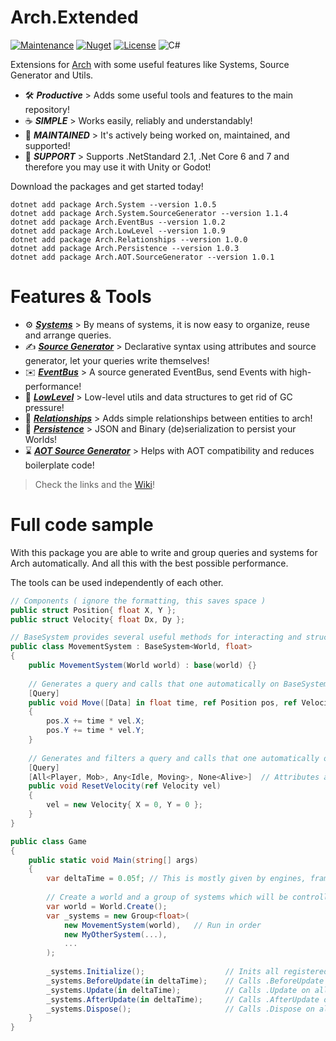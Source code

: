 # Arch.Extended
[![Maintenance](https://img.shields.io/badge/Maintained%3F-yes-green.svg?style=for-the-badge)](https://GitHub.com/Naereen/StrapDown.js/graphs/commit-activity)
[![Nuget](https://img.shields.io/nuget/v/Arch?style=for-the-badge)](https://www.nuget.org/packages/Arch.System/)
[![License](https://img.shields.io/badge/License-Apache_2.0-blue.svg?style=for-the-badge)](https://opensource.org/licenses/Apache-2.0)
![C#](https://img.shields.io/badge/c%23-%23239120.svg?style=for-the-badge&logo=c-sharp&logoColor=white)

Extensions for [Arch](https://github.com/genaray/Arch) with some useful features like Systems, Source Generator and Utils.
 
- 🛠️ **_Productive_** >  Adds some useful tools and features to the main repository!
- ☕️ **_SIMPLE_** >  Works easily, reliably and understandably!
- 💪 _**MAINTAINED**_ > It's actively being worked on, maintained, and supported!
- 🚢 _**SUPPORT**_ > Supports .NetStandard 2.1, .Net Core 6 and 7 and therefore you may use it with Unity or Godot!

Download the packages and get started today! 
```console
dotnet add package Arch.System --version 1.0.5
dotnet add package Arch.System.SourceGenerator --version 1.1.4
dotnet add package Arch.EventBus --version 1.0.2
dotnet add package Arch.LowLevel --version 1.0.9
dotnet add package Arch.Relationships --version 1.0.0
dotnet add package Arch.Persistence --version 1.0.3
dotnet add package Arch.AOT.SourceGenerator --version 1.0.1
```

# Features & Tools
- ⚙️ **_[Systems](https://github.com/genaray/Arch.Extended/wiki/Systems-API)_** > By means of systems, it is now easy to organize, reuse and arrange queries. 
- ✍️ **_[Source Generator](https://github.com/genaray/Arch.Extended/wiki/Source-Generator)_** > Declarative syntax using attributes and source generator, let your queries write themselves! 
- ✉️ **_[EventBus](https://github.com/genaray/Arch.Extended/wiki/EventBus)_** > A source generated EventBus, send Events with high-performance!
- 👾 **_[LowLevel](https://github.com/genaray/Arch.Extended/wiki/Lowlevel-&-Resource-Management)_** > Low-level utils and data structures to get rid of GC pressure!
- 💑 **_[Relationships](https://github.com/genaray/Arch.Extended/wiki/Relationships)_** > Adds simple relationships between entities to arch!
- 💾 **_[Persistence](https://github.com/genaray/Arch.Extended/wiki/Persistence)_** > JSON and Binary (de)serialization to persist your Worlds!
- ⌛ **_[AOT Source Generator](https://github.com/genaray/Arch.Extended/wiki/AOT-Source-Generator)_** > Helps with AOT compatibility and reduces boilerplate code! 
> Check the links and the [Wiki](https://github.com/genaray/Arch.Extended/wiki)! 

# Full code sample

With this package you are able to write and group queries and systems for Arch automatically.
And all this with the best possible performance.

The tools can be used independently of each other.

```cs
// Components ( ignore the formatting, this saves space )
public struct Position{ float X, Y };
public struct Velocity{ float Dx, Dy };

// BaseSystem provides several useful methods for interacting and structuring systems
public class MovementSystem : BaseSystem<World, float>
{
    public MovementSystem(World world) : base(world) {}
    
    // Generates a query and calls that one automatically on BaseSystem.Update
    [Query]
    public void Move([Data] in float time, ref Position pos, ref Velocity vel)
    {
        pos.X += time * vel.X;
        pos.Y += time * vel.Y;
    }
    
    // Generates and filters a query and calls that one automatically on BaseSystem.Update in order
    [Query]
    [All<Player, Mob>, Any<Idle, Moving>, None<Alive>]  // Attributes also accept non generics :) 
    public void ResetVelocity(ref Velocity vel)
    {
        vel = new Velocity{ X = 0, Y = 0 };
    }
}

public class Game 
{
    public static void Main(string[] args) 
    {     
        var deltaTime = 0.05f; // This is mostly given by engines, frameworks
        
        // Create a world and a group of systems which will be controlled 
        var world = World.Create();
        var _systems = new Group<float>(
            new MovementSystem(world),   // Run in order
            new MyOtherSystem(...),
            ...
        );
      
        _systems.Initialize();                  // Inits all registered systems
        _systems.BeforeUpdate(in deltaTime);    // Calls .BeforeUpdate on all systems ( can be overriden )
        _systems.Update(in deltaTime);          // Calls .Update on all systems ( can be overriden )
        _systems.AfterUpdate(in deltaTime);     // Calls .AfterUpdate on all System ( can be overriden )
        _systems.Dispose();                     // Calls .Dispose on all systems ( can be overriden )
    }
}
```
